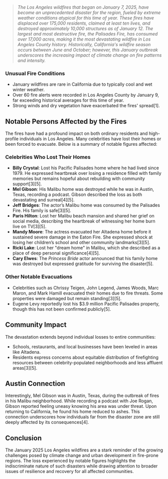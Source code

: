 >*The Los Angeles wildfires that began on January 7, 2025, have become an unprecedented disaster for the region, fueled by extreme weather conditions atypical for this time of year. These fires have displaced over 175,000 residents, claimed at least ten lives, and destroyed approximately 10,000 structures as of January 12. The largest and most destructive fire, the Palisades Fire, has consumed over 17,000 acres, making it the most devastating wildfire in Los Angeles County history. Historically, California's wildfire season occurs between June and October; however, this January outbreak underscores the increasing impact of climate change on fire patterns and intensity.*

### **Unusual Fire Conditions**
- January wildfires are rare in California due to typically cool and wet winter weather.
- Over 60 fire alerts were recorded in Los Angeles County by January 9, far exceeding historical averages for this time of year.
- Strong winds and dry vegetation have exacerbated the fires' spread[1].

## **Notable Persons Affected by the Fires**

The fires have had a profound impact on both ordinary residents and high-profile individuals in Los Angeles. Many celebrities have lost their homes or been forced to evacuate. Below is a summary of notable figures affected:

### **Celebrities Who Lost Their Homes**
- **Billy Crystal**: Lost his Pacific Palisades home where he had lived since 1979. He expressed heartbreak over losing a residence filled with family memories but remains hopeful about rebuilding with community support[3][5].
- **Mel Gibson**: His Malibu home was destroyed while he was in Austin, Texas, recording a podcast. Gibson described the loss as both devastating and surreal[4][5].
- **Jeff Bridges**: The actor’s Malibu home was consumed by the Palisades Fire. His family is safe[3][5].
- **Paris Hilton**: Lost her Malibu beach mansion and shared her grief on social media, describing the heartbreak of witnessing her home burn live on TV[3][5].
- **Mandy Moore**: The actress evacuated her Altadena home before it sustained severe damage in the Eaton Fire. She expressed shock at losing her children’s school and other community landmarks[3][5].
- **Ricki Lake**: Lost her "dream home" in Malibu, which she described as a place of deep personal significance[4][5].
- **Cary Elwes**: The *Princess Bride* actor announced that his family home was destroyed but expressed gratitude for surviving the disaster[5].

### **Other Notable Evacuations**
- Celebrities such as Chrissy Teigen, John Legend, James Woods, Marc Maron, and Mark Hamill evacuated their homes due to fire threats. Some properties were damaged but remain standing[3][5].
- Eugene Levy reportedly lost his $3.9 million Pacific Palisades property, though this has not been confirmed publicly[5].

## **Community Impact**

The devastation extends beyond individual losses to entire communities:
- Schools, restaurants, and local businesses have been leveled in areas like Altadena.
- Residents express concerns about equitable distribution of firefighting resources between celebrity-populated neighborhoods and less affluent areas[3][5].

## **Austin Connection**

Interestingly, Mel Gibson was in Austin, Texas, during the outbreak of fires in his Malibu neighborhood. While recording a podcast with Joe Rogan, Gibson reported feeling uneasy knowing his area was under threat. Upon returning to California, he found his home reduced to ashes. This connection underscores how individuals far from the disaster zone are still deeply affected by its consequences[4].

## **Conclusion**

The January 2025 Los Angeles wildfires are a stark reminder of the growing challenges posed by climate change and urban development in fire-prone regions. The loss experienced by notable figures highlights the indiscriminate nature of such disasters while drawing attention to broader issues of resilience and recovery for all affected communities.
